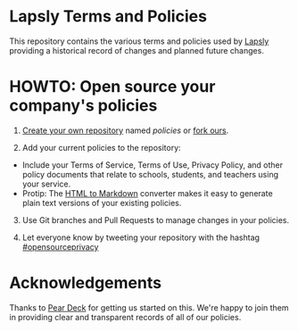 # Lapsly Terms and Policies

This repository contains the various terms and policies used by [Lapsly](https://www.lapsly.com) providing a historical record of changes and planned future changes.

# HOWTO: Open source your company's policies

1. [Create your own repository](https://help.github.com/en/articles/create-a-repo) named _policies_ or [fork ours](https://github.com/engagenie/policies/fork).

2. Add your current policies to the repository:

- Include your Terms of Service, Terms of Use, Privacy Policy, and other policy documents that relate to schools, students, and teachers using your service.
- Protip: The [HTML to Markdown](https://domchristie.github.io/to-markdown/) converter makes it easy to generate plain text versions of your existing policies.

3. Use Git branches and Pull Requests to manage changes in your policies.

4. Let everyone know by tweeting your repository with the hashtag [#opensourceprivacy](https://twitter.com/search?q=opensourceprivacy&src=typd)

# Acknowledgements

Thanks to [Pear Deck](https://PearDeck.com) for getting us started on this. We're happy to join them in providing clear and transparent records of all of our policies.
